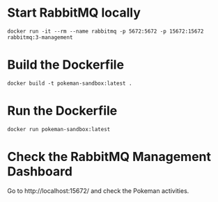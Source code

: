 # Start RabbitMQ locally

    docker run -it --rm --name rabbitmq -p 5672:5672 -p 15672:15672 rabbitmq:3-management

# Build the Dockerfile

    docker build -t pokeman-sandbox:latest .
    
# Run the Dockerfile

    docker run pokeman-sandbox:latest
    
# Check the RabbitMQ Management Dashboard

Go to http://localhost:15672/ and check the Pokeman activities.